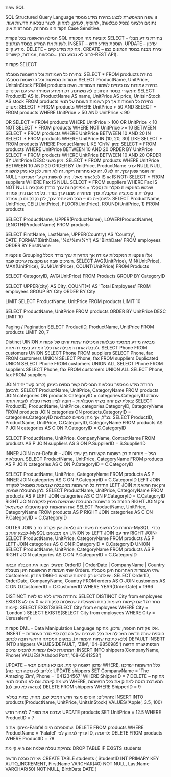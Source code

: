 שפת SQL

SQL
Structured Query Language
זו שפה המאפשרת לבצע בחירת מידע ממסד נתונים רלציוני (מכיל טבלאות), להוסיף, לעדכן, למחוק, ליצור טבלאות חדשות ועוד.
הקוד הינו מחרוזת, המחרוזות אינן Case Sensitive.

המילה הראשונה בכל פקודת SQL קובעת מהי הפקודה:
SELECT – בחירת מידע מבלי לשנות את המידע במסד הנתונים.
INSERT – הוספת מידע חדש.
UPDATE – עדכון מידע קיים.
DELETE – מחיקת מידע קיים.
CREATE – יצירת מבנה במסד הנתונים כמו טבלאות, עמודות, קישורים... (לרוב לא נבצע מה-REST API).

פקודות SELECT

בחירת כל העמודות וכל הרשומות מטבלה:
SELECT * FROM products
בחירת עמודות מסוימות וכל הרשומות מטבלה:
SELECT ProductName, UnitPrice, UnitsInStock FROM products
בחירת עמודות עם כינויים לשמות העמודות. השם המקורי במסד הנתונים לא משתנה, רק המידע המוחזר יגיע עם הכינויים:
SELECT ProductID AS id, ProductName AS name, UnitPrice AS price, UnitsInStock AS stock 
FROM products
בחירת כל העמודות אך רק רשומות העונות על תנאי מסוים:
SELECT * FROM products WHERE UnitPrice > 50
AND
SELECT * FROM products WHERE UnitPrice > 50 AND UnitPrice < 90



OR
SELECT * FROM products WHERE UnitPrice > 100 OR UnitPrice < 10
NOT
SELECT * FROM products WHERE NOT UnitPrice >= 10
BETWEEN
SELECT * FROM products WHERE UnitPrice BETWEEN 10 AND 20
IN
SELECT * FROM products WHERE UnitPrice IN (10, 20, 30)
LIKE
SELECT * FROM products WHERE ProductName LIKE 'Ch%'
מיון:
SELECT * FROM products WHERE UnitPrice BETWEEN 10 AND 20 ORDER BY UnitPrice
SELECT * FROM products WHERE UnitPrice BETWEEN 10 AND 20 ORDER BY UnitPrice DESC
מיון משני:
SELECT * FROM products WHERE UnitPrice BETWEEN 10 AND 20 ORDER BY UnitPrice, ProductName
ערכי NULL
NULL זה אומר שאין ערך. זה לא 0. זה לא מחרוזת ריקה. זה לא רווח. לכן לא ניתן להשוות NULL לכל אחד מאלו.
ניתן להשוות רק ע"י אופרטור IS או IS NOT:
SELECT * FROM suppliers WHERE Fax IS NULL
SELECT * FROM suppliers WHERE Fax IS NOT NULL
שימוש בפונקציות סקלריות (סקלר = מפיזיקה זה ערך בודד)
פונקציה סקלרית זו פונקציה המקבלת ערך ומחזירה ממנו ערך בודד.
כלומר אם ניתן עמודה לפונקציה כזו – מכל תא יוחזר ערך, לכן נקבל גם כן עמודה.
SELECT ProductName, UnitPrice, CEIL(UnitPrice), FLOOR(UnitPrice), ROUND(UnitPrice, 1)
FROM products

SELECT ProductName, UPPER(ProductName), LOWER(ProductName), LENGTH(ProductName)
FROM products

SELECT FirstName, LastName, UPPER(Country) AS 'Country',
DATE_FORMAT(BirthDate, '%d/%m/%Y') AS 'BirthDate' FROM employees ORDER BY FirstName

פונקציות Grouping
אלו פונקציות המקבלות עמודה אך מחזירות ערך בודד מכלל הערכים שבה או מקבוצת ערכים שבה.
SELECT AVG(UnitPrice), MIN(UnitPrice), MAX(UnitPrice), SUM(UnitPrice), COUNT(UnitPrice)
FROM Products

SELECT CategoryID, AVG(UnitPrice) FROM Products GROUP BY CategoryID

SELECT UPPER(city) AS City, COUNT(*) AS 'Total Employees'
FROM employees GROUP BY City ORDER BY City

LIMIT
SELECT ProductName, UnitPrice FROM products LIMIT 10

SELECT ProductName, UnitPrice FROM products ORDER BY UnitPrice DESC LIMIT 10

Paging / Pagination
SELECT ProductID, ProductName, UnitPrice FROM products LIMIT 20, 7

Distinct UINION
מביאה מידע ממספר טבלאות המכילות שמות זהים של עמודות לטבלה אחת המכילה את כלל המידע בעמודה אחת.
SELECT Phone FROM customers UNION SELECT Phone FROM suppliers
SELECT Phone, fax FROM customers UNION SELECT Phone, fax FROM suppliers
Duplicated UNION
SELECT Phone FROM customers UNION ALL SELECT Phone FROM suppliers
SELECT Phone, fax FROM customers UNION ALL SELECT Phone, fax FROM suppliers


 

JOIN
החזרת מידע ממספר טבלאות המכילות קשר מסוים ביניהן (לרוב קשר יחיד לרבים):
SELECT ProductName, UnitPrice, CategoryName
FROM products JOIN categories
ON products.CategoryID = categories.CategoryID
עמודה בעלת שם זהה בשתי הטבלאות – חובה לציין מאיזו טבלה להביא אותה:
SELECT ProductID, ProductName, UnitPrice, categories.CategoryID, CategoryName
FROM products JOIN categories
ON products.CategoryID = categories.CategoryID
כנ"ל, אך מתן כינויים לטבלאות:
SELECT ProductID, ProductName, UnitPrice, C.CategoryID, CategoryName
FROM products AS P JOIN categories AS C
ON P.CategoryID = C.CategoryID

SELECT ProductName, UnitPrice, CompanyName, ContactName
FROM products AS P JOIN suppliers AS S
ON P.SupplierID = S.SupplierID

INNER JOIN
זה ה-Default – JOIN רגיל – מוחזרות רק רשומות הקשורות בין שתי הטבלאות.
SELECT ProductName, UnitPrice, CategoryName
FROM products AS P JOIN categories AS C
ON P.CategoryID = C.CategoryID

SELECT ProductName, UnitPrice, CategoryName
FROM products AS P INNER JOIN categories AS C
ON P.CategoryID = C.CategoryID
LEFT JOIN
החזרת כל הרשומות מהטבלה שנמצאת משמאל לפקודה LEFT JOIN ורק את התואמות להן מהטבלה שמימין:
SELECT ProductName, UnitPrice, CategoryName
FROM products AS P LEFT JOIN categories AS C
ON P.CategoryID = C.CategoryID
RIGHT JOIN
החזרת כל הרשומות מהטבלה שנמצאת מימין לפקודה RIGHT JOIN ורק את התואמות להן מהטבלה שמשמאל:
SELECT ProductName, UnitPrice, CategoryName
FROM products AS P RIGHT JOIN categories AS C
ON P.CategoryID = C.CategoryID








OUTER JOIN
החזרת כל הרשומות משתי הטבלאות. אין פקודה כזו ב-MySQL. בכדי לבצע זאת ב-MySQL אנו מבצעים UNION על LEFT JOIN יחד עם RIGHT JOIN:
SELECT ProductName, UnitPrice, CategoryName
FROM products AS P LEFT JOIN categories AS C
ON P.CategoryID = C.CategoryID
UNION
SELECT ProductName, UnitPrice, CategoryName
FROM products AS P RIGHT JOIN categories AS C
ON P.CategoryID = C.CategoryID

תרגיל:
הציגו את הטבלה הבאה:
OrderID | OrderDate | CompanyName | Country
שתי העמודות הראשונות הינן מטבלת Orders.
שתי העמודות האחרונות הינן מטבלת Customers.
יש להביא רק הזמנות שבוצעו ב-1996
פתרון:
SELECT OrderID, OrderDate, CompanyName, Country FROM orders AS O JOIN customers AS C ON O.CustomerID = C.CustomerID WHERE YEAR(OrderDate) = 1996

DISTINCT
החזרת מידע ללא כפילויות:
SELECT DISTINCT City from employees
EXISTS
מחזירה 1 אם קיימות רשומות בתת השאילתה שנשלחה לפקודה או 0 אם לא קיימות:
SELECT EXISTS(SELECT City from employees WHERE City = 'London')
SELECT EXISTS(SELECT City from employees WHERE City = 'Jerusalem')



פקודות DML – Data Manipulation Language
אלו פקודות הוספה, עדכון, מחיקה.
INSERT – הוספת שורה חדשה המכילה את כלל הערכים של הטבלה לפי סדר העמודות (ללא כתיבת שמות העמודות).
במקום המפתח הראשי חובה לכתוב DEFAULT
INSERT INTO shippers VALUES(DEFAULT, 'ZIM', '04-9856985')
הוספת שורה חדשה המתארת לאלו עמודות להכניס ערכים:
INSERT INTO shippers(CompanyName, Phone) VALUES('Ashdod Port', '08-6541258')

UPDATE – עדכון רשומה קיימת. אם לא נותנים תנאי WHERE, כלל הרשומות יעודכנו (לרוב לא נרצה דבר כזה):
UPDATE shippers SET CompanyName = 'The Amazing Zim', Phone = '041234567'
WHERE ShipperID = 7
DELETE – מחיקת רשומה קיימת. אם לא נותנים תנאי WHERE, המערכת תנסה למחוק את כלל הרשומות (כנראה לא טוב לנו)
DELETE FROM shippers WHERE ShipperID = 9


תרגילים:
הוסיפו מוצר חדש המכיל שם, מחיר, כמות במלאי:
INSERT INTO products(ProductName, UnitPrice, UnitsInStock) VALUES('Apple', 3.5, 100)

עדכנו את מוצר 7 למחיר חדש:
UPDATE products SET UnitPrice = 12.5 WHERE ProductID = 7

מיחקו את ה-Falafel שהוספתם היום:
DELETE FROM products WHERE ProductName = 'Falafel'
עדיף למחוק לפי ID, לדוגמה:
DELETE FROM products WHERE ProductID = 78


מחיקת טבלה שלמה אם היא קיימת:
DROP TABLE IF EXISTS students

יצירת טבלה חדשה:
CREATE TABLE students ( 
StudentID INT PRIMARY KEY AUTO_INCREMENT,
FirstName VARCHAR(40) NOT NULL,
LastName VARCHAR(50) NOT NULL,
BirthDate DATE
)
